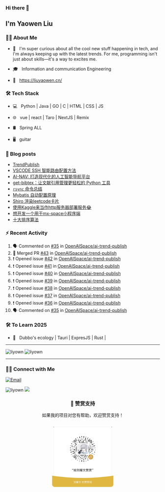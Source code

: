 ### Hi there 👋<h2> I'm Yaowen Liu</h2>

<!--
<img align='right' src="https://media.giphy.com/media/M9gbBd9nbDrOTu1Mqx/giphy.gif" width="230" alt="my">
-->
<img src="https://media.tenor.com/images/df8c44a1d20ab367fdcb21880985fd33/tenor.gif" align="right"  width="30%" alt=""/>

### 👨🏻 About Me

- 🤔 &nbsp; I'm super curious about all the cool new stuff happening in tech,
  and I'm always keeping up with the latest trends. For me, programming isn't
  just about skills—it's a way to excites me.

- 🎓 &nbsp; Information and communication Engineering

- 📰 &nbsp; https://liuyaowen.cn/

### 🛠 Tech Stack

- 💻 &nbsp; Python | Java | GO | C | HTML | CSS | JS  

- 🌐 &nbsp; vue | react | Taro | NextJS | Remix 

- 🛢 &nbsp; Spring ALL 

- 🖥 &nbsp; guitar  

### 📰 Blog posts

<!-- BLOG-POST-LIST:START -->
- [TrendPublish](https://liuyaowen.cn/posts/default/202501131)
- [VSCODE SSH 智能路由配置方法](https://liuyaowen.cn/posts/default/202501021)
- [AI-NAV: 打造现代化的人工智能导航平台](https://liuyaowen.cn/posts/person/202412312)
- [get-bibtex：让文献引用管理更轻松的 Python 工具](https://liuyaowen.cn/posts/person/20241231)
- [`rsync` 命令总结](https://liuyaowen.cn/posts/codenotes/20241110)
- [Mybatis 自动配置原理](https://liuyaowen.cn/posts/default/2024112)
- [Shiro 渲染leetcode卡片](https://liuyaowen.cn/posts/codenotes/20241013)
- [使用Kaggle来当作http服务器部署服务😂](https://liuyaowen.cn/posts/fun/20240901)
- [想开发一个用于mx-space小程序端](https://liuyaowen.cn/notes/3)
- [十大排序算法](https://liuyaowen.cn/posts/algorithms/20240821and3)
<!-- BLOG-POST-LIST:END -->

### ⚡️ Recent Activity

<!--START_SECTION:activity-->
1. 🗣 Commented on [#35](https://github.com/OpenAISpace/ai-trend-publish/issues/35#issuecomment-2735103607) in [OpenAISpace/ai-trend-publish](https://github.com/OpenAISpace/ai-trend-publish)
2. 🎉 Merged PR [#43](https://github.com/OpenAISpace/ai-trend-publish/pull/43) in [OpenAISpace/ai-trend-publish](https://github.com/OpenAISpace/ai-trend-publish)
3. ❗ Opened issue [#42](https://github.com/OpenAISpace/ai-trend-publish/issues/42) in [OpenAISpace/ai-trend-publish](https://github.com/OpenAISpace/ai-trend-publish)
4. ❗ Opened issue [#41](https://github.com/OpenAISpace/ai-trend-publish/issues/41) in [OpenAISpace/ai-trend-publish](https://github.com/OpenAISpace/ai-trend-publish)
5. ❗ Opened issue [#40](https://github.com/OpenAISpace/ai-trend-publish/issues/40) in [OpenAISpace/ai-trend-publish](https://github.com/OpenAISpace/ai-trend-publish)
6. ❗ Opened issue [#39](https://github.com/OpenAISpace/ai-trend-publish/issues/39) in [OpenAISpace/ai-trend-publish](https://github.com/OpenAISpace/ai-trend-publish)
7. ❗ Opened issue [#38](https://github.com/OpenAISpace/ai-trend-publish/issues/38) in [OpenAISpace/ai-trend-publish](https://github.com/OpenAISpace/ai-trend-publish)
8. ❗ Opened issue [#37](https://github.com/OpenAISpace/ai-trend-publish/issues/37) in [OpenAISpace/ai-trend-publish](https://github.com/OpenAISpace/ai-trend-publish)
9. ❗ Opened issue [#36](https://github.com/OpenAISpace/ai-trend-publish/issues/36) in [OpenAISpace/ai-trend-publish](https://github.com/OpenAISpace/ai-trend-publish)
10. 🗣 Commented on [#35](https://github.com/OpenAISpace/ai-trend-publish/issues/35#issuecomment-2732130141) in [OpenAISpace/ai-trend-publish](https://github.com/OpenAISpace/ai-trend-publish)
<!--END_SECTION:activity-->

### 🛠 To Learn 2025

- 🔧 &nbsp; Dubbo's ecology | Tauri | ExpresJS | Rust |

<hr>

<img src="https://github-readme-stats.vercel.app/api/top-langs?username=liyown&show_icons=true&locale=en&layout=compact" alt="liyown" style="height: 190px; width: auto; " />

<img src="https://api.githubtrends.io/user/svg/liyown/repos?time_range=one_year&loc_metric=changed&theme=classic" alt="liyown" />

<hr>

### 🤝🏻 Connect with Me

<p align="center">

<a href="mailto:liuyaowen.smile@gmail.com"><img alt="Email" src="https://img.shields.io/badge/Email-liuyaowen.smile@gmail.com-blue?style=flat-square&logo=gmail"></a>

</p>

<img src="https://komarev.com/ghpvc/?username=liyown&label=Profile%20views&color=0e75b6&style=flat" alt="liyown" />
<img src="https://media.giphy.com/media/dxn6fRlTIShoeBr69N/giphy.gif" width="30">

<div align="center">

### 🎁 赞赏支持

如果我的项目对您有帮助，欢迎赞赏支持！

<img src="image/liuyaowen.jpg" alt="赞赏码" width="200px" style="border-radius: 8px; margin: 10px 0;" />

</div>
